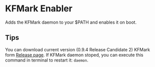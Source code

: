 # KFMark Enabler

Adds the KFMark daemon to your $PATH and enables it on boot.

## Tips

You can download current version (0.9.4 Release Candidate 2) KFMark form [Release page](https://github.com/Septillion/KFMARK/releases).
If KFMark daemon stoped, you can execute this command in terminal to restart it: `daemon`.
